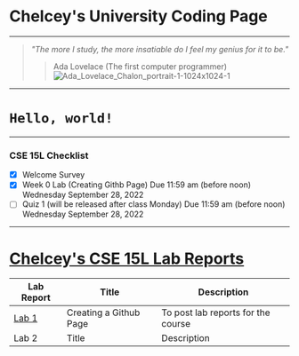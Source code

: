 # **Chelcey's University Coding Page**
---
> *"The more I study, the more insatiable do I feel my genius for it to be."*
> 
>> Ada Lovelace (The first computer programmer) ![Ada_Lovelace_Chalon_portrait-1-1024x1024-1](https://user-images.githubusercontent.com/71199896/192131276-513cd686-aa0a-4035-8626-a876fff35017.jpg)

***

# `Hello, world!`

***
### CSE 15L Checklist
- [X] Welcome Survey
- [X] Week 0 Lab (Creating Githb Page) Due 11:59 am (before noon) Wednesday September 28, 2022
- [ ] Quiz 1 (will be released after class Monday) Due 11:59 am (before noon) Wednesday September 28, 2022

***

# [Chelcey's CSE 15L Lab Reports](https://chelcey.github.io/cse15l-lab-reports/index.html)


| Lab Report | Title | Description |
| ----------- | ----------- | ----------- |
| [Lab 1](lab-report-1-week-0.html) | Creating a Github Page | To post lab reports for the course |
| Lab 2 | Title | Description | 

